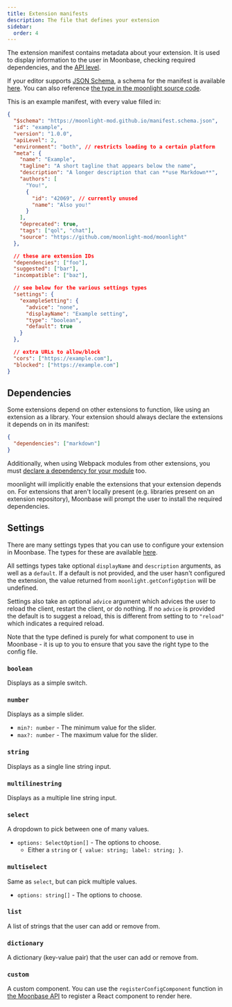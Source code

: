 ```yaml
---
title: Extension manifests
description: The file that defines your extension
sidebar:
  order: 4
---
```


The extension manifest contains metadata about your extension. It is used to display information to the user in Moonbase, checking required dependencies, and the [API level](/ext-dev/migrating-api-levels).

If your editor supports [JSON Schema](https://json-schema.org/), a schema for the manifest is available [here](https://moonlight-mod.github.io/manifest.schema.json). You can also reference [the type in the moonlight source code](https://github.com/moonlight-mod/moonlight/blob/main/packages/types/src/extension.ts).

This is an example manifest, with every value filled in:

```json title="manifest.json"
{
  "$schema": "https://moonlight-mod.github.io/manifest.schema.json",
  "id": "example",
  "version": "1.0.0",
  "apiLevel": 2,
  "environment": "both", // restricts loading to a certain platform
  "meta": {
    "name": "Example",
    "tagline": "A short tagline that appears below the name",
    "description": "A longer description that can **use Markdown**",
    "authors": [
      "You!",
      {
        "id": "42069", // currently unused
        "name": "Also you!"
      }
    ],
    "deprecated": true,
    "tags": ["qol", "chat"],
    "source": "https://github.com/moonlight-mod/moonlight"
  },

  // these are extension IDs
  "dependencies": ["foo"],
  "suggested": ["bar"],
  "incompatible": ["baz"],

  // see below for the various settings types
  "settings": {
    "exampleSetting": {
      "advice": "none",
      "displayName": "Example setting",
      "type": "boolean",
      "default": true
    }
  },

  // extra URLs to allow/block
  "cors": ["https://example.com"],
  "blocked": ["https://example.com"]
}
```

## Dependencies

Some extensions depend on other extensions to function, like using an extension as a library. Your extension should always declare the extensions it depends on in its manifest:

```json title="manifest.json"
{
  "dependencies": ["markdown"]
}
```

Additionally, when using Webpack modules from other extensions, you must [declare a dependency for your module](/ext-dev/webpack#webpack-module-dependencies) too.

moonlight will implicitly enable the extensions that your extension depends on. For extensions that aren't locally present (e.g. libraries present on an extension repository), Moonbase will prompt the user to install the required dependencies.

## Settings

There are many settings types that you can use to configure your extension in Moonbase. The types for these are available [here](https://github.com/moonlight-mod/moonlight/blob/main/packages/types/src/config.ts).

All settings types take optional `displayName` and `description` arguments, as well as a `default`. If a default is not provided, and the user hasn't configured the extension, the value returned from `moonlight.getConfigOption` will be undefined.

Settings also take an optional `advice` argument which advices the user to reload the client, restart the client, or do nothing.
If no `advice` is provided the default is to suggest a reload, this is different from setting to to `"reload"` which indicates a required reload.

Note that the type defined is purely for what component to use in Moonbase - it is up to you to ensure that you save the right type to the config file.

### `boolean`

Displays as a simple switch.

### `number`

Displays as a simple slider.

- `min?: number` - The minimum value for the slider.
- `max?: number` - The maximum value for the slider.

### `string`

Displays as a single line string input.

### `multilinestring`

Displays as a multiple line string input.

### `select`

A dropdown to pick between one of many values.

- `options: SelectOption[]` - The options to choose.
  - Either a `string` or `{ value: string; label: string; }`.

### `multiselect`

Same as `select`, but can pick multiple values.

- `options: string[]` - The options to choose.

### `list`

A list of strings that the user can add or remove from.

### `dictionary`

A dictionary (key-value pair) that the user can add or remove from.

### `custom`

A custom component. You can use the `registerConfigComponent` function in [the Moonbase API](https://github.com/moonlight-mod/moonlight/blob/main/packages/core-extensions/src/moonbase/webpackModules/moonbase.ts) to register a React component to render here.
